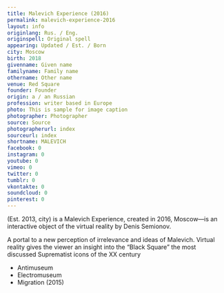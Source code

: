 ```yaml
---
title: Malevich Experience (2016)
permalink: malevich-experience-2016
layout: info
originlang: Rus. / Eng.
originspell: Original spell
appearing: Updated / Est. / Born
city: Moscow
birth: 2018
givenname: Given name
familyname: Family name
othername: Other name
venue: Red Square
founder: Founder
origin: a / an Russian
profession: writer based in Europe
photo: This is sample for image caption
photographer: Photographer
source: Source
photographerurl: index
sourceurl: index
shortname: MALEVICH
facebook: 0
instagram: 0
youtube: 0
vimeo: 0
twitter: 0
tumblr: 0
vkontakte: 0
soundcloud: 0
pinterest: 0
---
```


(Est. 2013, city) is a Malevich Experience, created in 2016, Moscow—is an interactive object of the virtual reality by Denis Semionov.

A portal to a new perception of irrelevance and ideas of Malevich. Virtual reality gives the viewer an insight into the “Black Square” the most discussed Suprematist icons of the XX century

+ Antimuseum
+ Electromuseum
+ Migration (2015)
